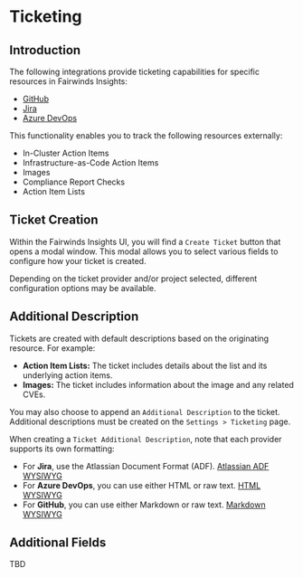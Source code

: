 # Ticketing

## Introduction

The following integrations provide ticketing capabilities for specific resources in Fairwinds Insights:

- [GitHub](/features/integrations#github)
- [Jira](/features/integrations#jira)
- [Azure DevOps](/features/integrations#azure-devops)

This functionality enables you to track the following resources externally:

* In-Cluster Action Items
* Infrastructure-as-Code Action Items
* Images
* Compliance Report Checks
* Action Item Lists

## Ticket Creation

Within the Fairwinds Insights UI, you will find a `Create Ticket` button that opens a modal window. This modal allows you to select various fields to configure how your ticket is created.

Depending on the ticket provider and/or project selected, different configuration options may be available.

## Additional Description

Tickets are created with default descriptions based on the originating resource. For example:

- **Action Item Lists:** The ticket includes details about the list and its underlying action items.
- **Images:** The ticket includes information about the image and any related CVEs.

You may also choose to append an `Additional Description` to the ticket. Additional descriptions must be created on the `Settings > Ticketing` page.

When creating a `Ticket Additional Description`, note that each provider supports its own formatting:

- For **Jira**, use the Atlassian Document Format (ADF). [Atlassian ADF WYSIWYG](https://developer.atlassian.com/cloud/jira/platform/apis/document/playground)
- For **Azure DevOps**, you can use either HTML or raw text. [HTML WYSIWYG](https://wysiwyghtml.com/)
- For **GitHub**, you can use either Markdown or raw text. [Markdown WYSIWYG](https://dillinger.io)

## Additional Fields

TBD